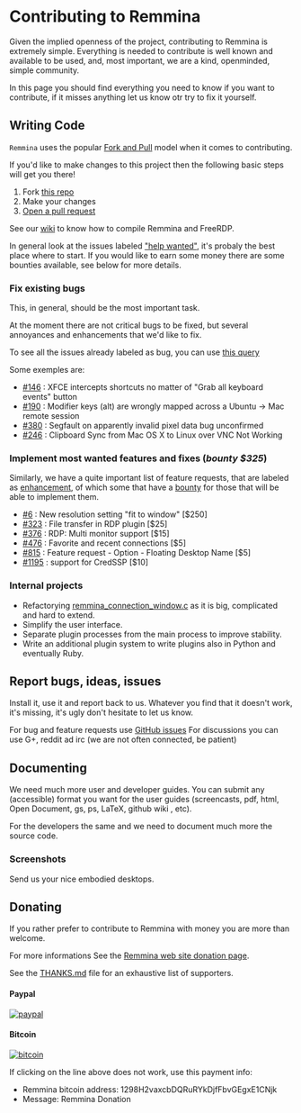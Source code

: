 # Contributing to Remmina

Given the implied openness of the project, contributing to Remmina is extremely simple.
Everything is needed to contribute is well known and available to be used, and, most important, we are a kind, openminded, simple community.

In this page you should find everything you need to know if you want to contribute, if it misses anything let us know otr try to fix it yourself.

## Writing Code

`Remmina` uses the popular [Fork and Pull](http://stackoverflow.com/questions/11582995/what-is-the-fork-pull-model-in-github) model when it comes to contributing.

If you'd like to make changes to this project then the following basic steps will get you there!

1. Fork [this repo](https://github.com/FreeRDP/Remmina#fork-destination-box)
2. Make your changes
3. [Open a pull request](https://github.com/FreeRDP/Remmina/compare)

See our [wiki](https://github.com/FreeRDP/Remmina/wiki) to know how to compile Remmina and FreeRDP.

In general look at the issues labeled ["help wanted"](https://github.com/FreeRDP/Remmina/issues?utf8=✓&q=is%3Aopen%20sort%3Acreated-asc%20label%3A"help%20wanted"), it's probaly the best place where to start.
If you would like to earn some money there are some bounties available, see below for more details.

### Fix existing bugs

This, in general, should be the most important task.

At the moment there are not critical bugs to be fixed, but several annoyances and enhancements that we'd like to fix.

To see all the issues already labeled as bug, you can use [this query](https://github.com/FreeRDP/Remmina/issues?milestone=none&state=open&sort=created&labels=bug&direction=asc)

Some exemples are:

- [#146](https://github.com/FreeRDP/Remmina/issues/146) : XFCE intercepts shortcuts no matter of "Grab all keyboard events" button
- [#190](https://github.com/FreeRDP/Remmina/issues/190) : Modifier keys (alt) are wrongly mapped across a Ubuntu -> Mac remote session
- [#380](https://github.com/FreeRDP/Remmina/issues/380) : Segfault on apparently invalid pixel data  bug   unconfirmed
- [#246](https://github.com/FreeRDP/Remmina/issues/246) : Clipboard Sync from Mac OS X to Linux over VNC Not Working

### Implement most wanted features and fixes (_bounty $325_)

Similarly, we have a quite important list of feature requests, that are labeled as [enhancement](https://github.com/FreeRDP/Remmina/issues?milestone=none&state=open&sort=created&labels=enhancement&direction=asc),
of which some that have a [bounty](https://github.com/FreeRDP/Remmina/issues?milestone=none&state=open&sort=created&labels=enhancement%2Cbounty&direction=asc) for those that will be able to implement them.

- [#6](https://github.com/FreeRDP/Remmina/issues/6) : New resolution setting "fit to window" [$250]
- [#323](https://github.com/FreeRDP/Remmina/issues/323) : File transfer in RDP plugin [$25]
- [#376](https://github.com/FreeRDP/Remmina/issues/376) : RDP: Multi monitor support [$15]
- [#476](https://github.com/FreeRDP/Remmina/issues/476) : Favorite and recent connections [$5]
- [#815](https://github.com/FreeRDP/Remmina/issues/815) : Feature request - Option - Floating Desktop Name [$5]
- [#1195](https://github.com/FreeRDP/Remmina/issues/1195) : support for CredSSP [$10]

### Internal projects

- Refactorying [remmina_connection_window.c](https://github.com/FreeRDP/Remmina/blob/master/remmina/src/remmina_connection_window.c) as it is big, complicated and hard to extend.
- Simplify the user interface.
- Separate plugin processes from the main process to improve stability.
- Write an additional plugin system to write plugins also in Python and eventually Ruby.

## Report bugs, ideas, issues

Install it, use it and report back to us.
Whatever you find that it doesn't work, it's missing, it's ugly don't hesitate to let us know.

For bug and feature requests use [GitHub issues](https://github.com/FreeRDP/Remmina/issues)
For discussions you can use G+, reddit ad irc (we are not often connected, be patient)

## Documenting

We need much more user and developer guides.
You can submit any (accessible) format you want for the user guides (screencasts, pdf, html, Open Document, gs, ps, LaTeX, github wiki , etc).

For the developers the same and we need to document much more the source code.

### Screenshots

Send us your nice embodied desktops.

## Donating

If you rather prefer to contribute to Remmina with money you are more than welcome.

For more informations See the [Remmina web site donation page](http://remmina.org/wp/donations).

See the [THANKS.md](https://raw.githubusercontent.com/FreeRDP/Remmina/master/THANKS.md) file for an exhaustive list of supporters.

#### Paypal

[![paypal](https://www.paypalobjects.com/en_US/CH/i/btn/btn_donateCC_LG.gif)](https://www.paypal.com/cgi-bin/webscr?cmd=_s-xclick&hosted_button_id=ZBD87JG52PTZC)

#### Bitcoin

[![bitcoin](http://www.remmina.org/wp/wp-content/uploads/2016/06/bitcoin_1298H2vaxcbDQRuR-e1465504491655.png)](bitcoin:1298H2vaxcbDQRuRYkDjfFbvGEgxE1CNjk?label=Remmina%20Donation)

If clicking on the line above does not work, use this payment info:

- Remmina bitcoin address:  1298H2vaxcbDQRuRYkDjfFbvGEgxE1CNjk
- Message: Remmina Donation
